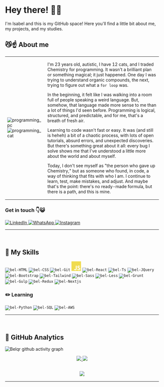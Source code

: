 # Hey there! 👋😸

I'm Isabel and this is my GitHub space! Here you'll find a little bit about me, my projects, and my studies.

## 😼☝️ About me

<table>
  <tr>
    <td>
      <img src="https://media.tenor.com/5ry-200hErMAAAAM/hacker-hacker-man.gif" width="250" alt="programming_pc"> <br>
      <img src="https://lh7-rt.googleusercontent.com/docsz/AD_4nXfsuBXl_g0CHPuEqjRQvjJMRK5LXPSsRy-E1Y4YHPpkRWgY393LQnuEIyEiD7heN6DaxN3Y_I3DKu9LNWOQNL-92Oyz2jcmz9AfsnVRlTgmDz82n84QlBvflHqP3diddoj1z1mjJde5fv5-pRi5V0EtyNXP?key=gZ51Zx2RDV4NAigjaEf4VQ" width="250" alt="programming_cat"/> 
    </td>
    <td>

   I'm 23 years old, autistic, I have 12 cats, and I traded Chemistry for programming.
   It wasn't a brilliant plan or something magical; it just happened.
   One day I was trying to understand organic compounds, the next, trying to figure out what a `for loop` was.
   
   In the beginning, it felt like I was walking into a room full of people speaking a weird language.
   But, somehow, that language made more sense to me than a lot of things I'd seen before.
   Programming is logical, structured, and predictable, and for me, that's a breath of fresh air.
   
   Learning to code wasn't fast or easy. It was (and still is heheh) a bit of a chaotic process, with lots of open tutorials, absurd errors, and unexpected discoveries.
   But there's something great about it all: every bug I solve shows me that I've understood a little more about the world and about myself.
   
   Today, I don't see myself as "the person who gave up Chemistry," but as someone who found, in code, a way of thinking that fits with who I am.
   I continue to learn, test, make mistakes, and adjust.
   And maybe that's the point: there's no ready-made formula, but there is a path, and this is mine.
   
  </td>
  </tr>
</table>


### Get in touch 👇😺

<p align="left">
  <a href="https://www.linkedin.com/in/bel-devfront/" title="LinkedIn" target="_blank">
    <img src="https://img.shields.io/badge/-Linkedin-0e76a8?style=flat-square&logo=Linkedin&logoColor=white&link=https://www.linkedin.com/in/bel-devsec/" alt="LinkedIn"/>
  </a>
  <a href="https://wa.me/5573998048332" title="WhatsApp" target="_blank">
    <img src="https://img.shields.io/badge/-WhatsApp-25d366?style=flat-square&labelColor=25d366&logo=whatsapp&logoColor=white&link=https://wa.me/5573998048332" alt="WhatsApp"/>
  </a>
  <a href="https://www.instagram.com/belqraposo/" title="Instagram" target="_blank">
    <img src="https://img.shields.io/badge/-Instagram-DF0174?style=flat-square&labelColor=DF0174&logo=instagram&logoColor=white&link=https://www.instagram.com/belqraposo/" alt="Instagram"/>
  </a>
</p>

---

<br>

## 📌 My Skills

<code><img alt="bel-HTML" height="32" src="https://cdn.jsdelivr.net/gh/devicons/devicon/icons/html5/html5-plain.svg"/></code>
<code><img alt="bel-CSS" height="32" src="https://cdn.jsdelivr.net/gh/devicons/devicon/icons/css3/css3-plain.svg"/></code>
<code><img alt="bel-Git" height="32" src="https://cdn.jsdelivr.net/gh/devicons/devicon/icons/git/git-plain.svg"/></code>
<code><img alt="bel-Js" height="32" src="https://raw.githubusercontent.com/devicons/devicon/master/icons/javascript/javascript-plain.svg"/></code>
<code><img alt="bel-React" height="32" src="https://cdn.jsdelivr.net/gh/devicons/devicon/icons/react/react-original.svg"/></code>
<code><img alt="bel-Ts" height="32" src="https://cdn.jsdelivr.net/gh/devicons/devicon/icons/typescript/typescript-plain.svg"/></code>
<code><img alt="bel-JQuery" height="32" src="https://cdn.jsdelivr.net/gh/devicons/devicon/icons/jquery/jquery-original.svg"/></code>
<code><img alt="bel-Bootstrap" height="32" src="https://cdn.jsdelivr.net/gh/devicons/devicon/icons/bootstrap/bootstrap-plain.svg"/></code>
<code><img alt="bel-Tailwind" height="32" src="https://cdn.jsdelivr.net/gh/devicons/devicon@latest/icons/tailwindcss/tailwindcss-original.svg"/></code>
<code><img alt="bel-Sass" height="32" src="https://cdn.jsdelivr.net/gh/devicons/devicon/icons/sass/sass-original.svg"/></code>
<code><img alt="bel-Less" height="32" src="https://cdn.jsdelivr.net/gh/devicons/devicon/icons/less/less-plain-wordmark.svg"/></code>
<code><img alt="bel-Grunt" height="32" src="https://cdn.jsdelivr.net/gh/devicons/devicon/icons/grunt/grunt-original.svg"/></code>
<code><img alt="bel-Gulp" height="32" src="https://cdn.jsdelivr.net/gh/devicons/devicon@latest/icons/gulp/gulp-plain.svg"/></code>
<code><img alt="bel-Redux" height="32" src="https://cdn.jsdelivr.net/gh/devicons/devicon@latest/icons/redux/redux-original.svg"/></code>
<code><img alt="bel-Nextjs" height="32" src="https://cdn.jsdelivr.net/gh/devicons/devicon/icons/nextjs/nextjs-original.svg"/></code>
<br>

### ✏️ Learning

<code><img alt="bel-Python" height="32" src="https://cdn.jsdelivr.net/gh/devicons/devicon@latest/icons/python/python-original.svg"/></code>
<code><img alt="bel-SQL" height="32" src="https://cdn.jsdelivr.net/gh/devicons/devicon@latest/icons/mysql/mysql-original.svg"/></code>
<code><img alt="bel-AWS" height="32" src="https://cdn.jsdelivr.net/gh/devicons/devicon@latest/icons/amazonwebservices/amazonwebservices-plain-wordmark.svg"/></code>

---

<br>

## 💫 GitHub Analytics
 
![Belqr github activity graph](https://github-readme-activity-graph.vercel.app/graph?username=belqr&bg_color=22272e&color=DD6387&line=78D7F7&point=533849&area=true&hide_border=true)
<br>

<div align="center">
  <a href="https://github.com/belqr">
  <img height="180em" src="https://github-readme-stats.vercel.app/api?username=belqr&show_icons=true&theme=dracula&bg_color=22272e&hide_border=true&include_all_commits=true"/> 
  <img height="180em" src="https://github-readme-stats.vercel.app/api/top-langs/?username=belqr&layout=compact&theme=dracula&bg_color=22272e&hide_border=true"/>
</div>
<br>

<p align="center">
  <a href="https://github.com/belqr/github-profile-trophy" title="repositório de troféus">
    <img width="800" src="https://github-profile-trophy.vercel.app/?username=belqr&column=8&theme=dracula&no-frame=true&no-bg=true"/>
  </a>
</p>

---

<br>
